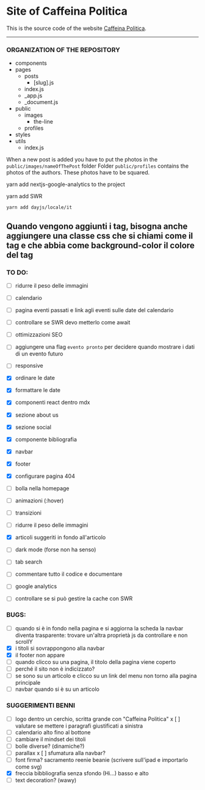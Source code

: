 # Site of Caffeina Politica

This is the source code of the website [Caffeina Politica](http://caffeinapolitica.netlify.app).

---

### ORGANIZATION OF THE REPOSITORY

* components
* pages
    * posts
        * [slug].js
    * index.js
    * _app.js
    * _document.js
* public
    * images
        * the-line
    * profiles
* styles
* utils
    * index.js

When a new post is added you have to put the photos in the `public/images/nameOfThePost` folder
Folder `public/profiles` contains the photos of the authors. These photos have to be squared.

yarn add nextjs-google-analytics to the project

yarn add SWR

```yarn add dayjs/locale/it```


Quando vengono aggiunti i tag, bisogna anche aggiungere una classe css che si chiami come il tag e che abbia come background-color il colore del tag
---
### TO DO:


- [ ] ridurre il peso delle immagini

- [ ] calendario
- [ ] pagina eventi passati e link agli eventi sulle date del calendario

- [ ] controllare se SWR devo metterlo come await

- [ ] ottimizzazioni SEO

- [ ] aggiungere una flag `evento pronto` per decidere quando mostrare i dati di un evento futuro


- [ ] responsive
- [x] ordinare le date
- [x] formattare le date
- [x] componenti react dentro mdx
- [x] sezione about us
- [x] sezione social
- [x] componente bibliografia
- [x] navbar
- [x] footer
- [x] configurare pagina 404
- [ ] bolla nella homepage


- [ ] animazioni (:hover)
- [ ] transizioni


- [ ] ridurre il peso delle immagini
- [x] articoli suggeriti in fondo all'articolo
- [ ] dark mode (forse non ha senso)
- [ ] tab search
- [ ] commentare tutto il codice e documentare
- [ ] google analytics

- [ ] controllare se si può gestire la cache con SWR


### BUGS:
- [ ] quando si è in fondo nella pagina e si aggiorna la scheda la navbar diventa trasparente: trovare un'altra proprietà js da controllare e non scrollY
- [x] i titoli si sovrappongono alla navbar
- [x] il footer non appare
- [ ] quando clicco su una pagina, il titolo della pagina viene coperto
- [ ] perché il sito non è indicizzato?
- [ ] se sono su un articolo e clicco su un link del menu non torno alla pagina principale
- [ ] navbar quando si è su un articolo

### SUGGERIMENTI BENNI
- [ ] logo dentro un cerchio, scritta grande con "Caffeina Politica"
x [ ] valutare se mettere i paragrafi giustificati a sinistra
- [ ] calendario alto fino al bottone
- [ ] cambiare il mindset dei titoli
- [ ] bolle diverse? (dinamiche?)
- [ ] parallax
x [ ] sfumatura alla navbar?
- [ ] font firma? sacramento reenie beanie (scrivere sull'ipad e importarlo come svg)
- [x] freccia bibbliografia senza sfondo (Hi...) basso e alto
- [ ] text decoration? (wawy)